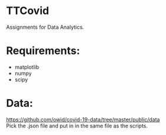 # TTCovid

Assignments for Data Analytics.

# Requirements:
* matplotlib
* numpy
* scipy

# Data:
https://github.com/owid/covid-19-data/tree/master/public/data <br>
Pick the .json file and put in in the same file as the scripts.
